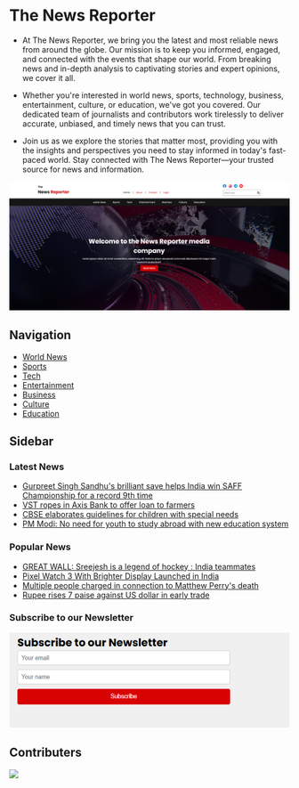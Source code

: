 # The News Reporter

- At The News Reporter, we bring you the latest and most reliable news from around the globe. Our mission is to keep you informed, engaged, and connected with the events that shape our world. From breaking news and in-depth analysis to captivating stories and expert opinions, we cover it all.

- Whether you're interested in world news, sports, technology, business, entertainment, culture, or education, we've got you covered. Our dedicated team of journalists and contributors work tirelessly to deliver accurate, unbiased, and timely news that you can trust.

- Join us as we explore the stories that matter most, providing you with the insights and perspectives you need to stay informed in today's fast-paced world. Stay connected with The News Reporter—your trusted source for news and information.


![homepage](./images/Home_page.png)

## Navigation

- [World News](./pages/worldnews/worldnews.html)
- [Sports](./pages/sport/sport.html)
- [Tech](./pages/tech/tech.html)
- [Entertainment](./pages/Entertainment/entertainment.html)
- [Business](./pages/Business/Business_News.html)
- [Culture](./pages/culture.html)
- [Education](./pages/Education/education.html)

## Sidebar

### Latest News

- [Gurpreet Singh Sandhu's brilliant save helps India win SAFF Championship for a record 9th time](./pages/sport/football.html)
- [VST ropes in Axis Bank to offer loan to farmers](./pages/Business/business_news_5.html)
- [CBSE elaborates guidelines for children with special needs](./pages/Education/card2.html)
- [PM Modi: No need for youth to study abroad with new education system](./pages/Education/card3.html)

### Popular News

- [GREAT WALL: Sreejesh is a legend of hockey : India teammates](./pages/sport/hocky.html)
- [Pixel Watch 3 With Brighter Display Launched in India](./pages/tech/tech1.html)
- [Multiple people charged in connection to Matthew Perry's death](./pages/Entertainment/ent-pages/page2.html)
- [Rupee rises 7 paise against US dollar in early trade](./pages/Business/business_news_6.html)

### Subscribe to our Newsletter

![subscribe_news](./images/subscribe_image.png)

## Contributers

<a href="https://github.com/nidhiambatkar026/icp9.0-html-css-group-project-2/graphs/contributors">
  <img src="https://contrib.rocks/image?repo=nidhiambatkar026/icp9.0-html-css-group-project-2" />
</a>





